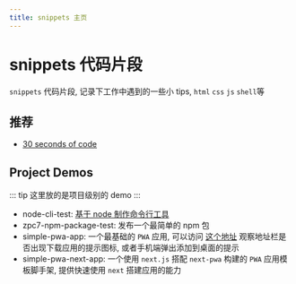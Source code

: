 ```yaml
---
title: snippets 主页
---
```


# snippets 代码片段
`snippets` 代码片段, 记录下工作中遇到的一些小 tips,  `html` `css` `js` `shell`等

## 推荐

* [30 seconds of code](https://www.30secondsofcode.org/)

## Project Demos

::: tip
这里放的是项目级别的 demo
:::

 - node-cli-test: [基于 node 制作命令行工具](https://github.com/zpc7/Blog/blob/master/SkillPoints/Node-cli-tool.md)
 - zpc7-npm-package-test: 发布一个最简单的 npm 包
 - simple-pwa-app: 一个最基础的 `PWA` 应用, 可以访问 [这个地址](https://zpc7.github.io/snippets-and-demos/demos/simple-pwa-app/) 观察地址栏是否出现下载应用的提示图标, 或者手机端弹出添加到桌面的提示
 - simple-pwa-next-app: 一个使用 `next.js` 搭配 `next-pwa` 构建的 `PWA` 应用模板脚手架, 提供快速使用 `next` 搭建应用的能力